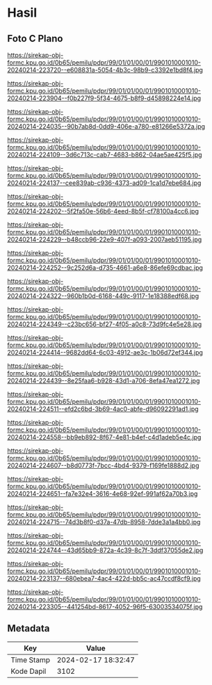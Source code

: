 # Hasil

## Foto C Plano

https://sirekap-obj-formc.kpu.go.id/0b65/pemilu/pdpr/99/01/01/00/01/9901010001010-20240214-223720--e608831a-5054-4b3c-98b9-c3392e1bd8f4.jpg

https://sirekap-obj-formc.kpu.go.id/0b65/pemilu/pdpr/99/01/01/00/01/9901010001010-20240214-223904--f0b227f9-5f34-4675-b8f9-d45898224e14.jpg

https://sirekap-obj-formc.kpu.go.id/0b65/pemilu/pdpr/99/01/01/00/01/9901010001010-20240214-224035--90b7ab8d-0dd9-406e-a780-e81266e5372a.jpg

https://sirekap-obj-formc.kpu.go.id/0b65/pemilu/pdpr/99/01/01/00/01/9901010001010-20240214-224109--3d6c713c-cab7-4683-b862-04ae5ae425f5.jpg

https://sirekap-obj-formc.kpu.go.id/0b65/pemilu/pdpr/99/01/01/00/01/9901010001010-20240214-224137--cee839ab-c936-4373-ad09-1ca1d7ebe684.jpg

https://sirekap-obj-formc.kpu.go.id/0b65/pemilu/pdpr/99/01/01/00/01/9901010001010-20240214-224202--5f2fa50e-56b6-4eed-8b5f-cf78100a4cc6.jpg

https://sirekap-obj-formc.kpu.go.id/0b65/pemilu/pdpr/99/01/01/00/01/9901010001010-20240214-224229--b48ccb96-22e9-407f-a093-2007aeb51195.jpg

https://sirekap-obj-formc.kpu.go.id/0b65/pemilu/pdpr/99/01/01/00/01/9901010001010-20240214-224252--9c252d6a-d735-4661-a6e8-86efe69cdbac.jpg

https://sirekap-obj-formc.kpu.go.id/0b65/pemilu/pdpr/99/01/01/00/01/9901010001010-20240214-224322--960b1b0d-6168-449c-9117-1e18388edf68.jpg

https://sirekap-obj-formc.kpu.go.id/0b65/pemilu/pdpr/99/01/01/00/01/9901010001010-20240214-224349--c23bc656-bf27-4f05-a0c8-73d9fc4e5e28.jpg

https://sirekap-obj-formc.kpu.go.id/0b65/pemilu/pdpr/99/01/01/00/01/9901010001010-20240214-224414--9682dd64-6c03-4912-ae3c-1b06d72ef344.jpg

https://sirekap-obj-formc.kpu.go.id/0b65/pemilu/pdpr/99/01/01/00/01/9901010001010-20240214-224439--8e25faa6-b928-43d1-a706-8efa47ea1272.jpg

https://sirekap-obj-formc.kpu.go.id/0b65/pemilu/pdpr/99/01/01/00/01/9901010001010-20240214-224511--efd2c6bd-3b69-4ac0-abfe-d96092291ad1.jpg

https://sirekap-obj-formc.kpu.go.id/0b65/pemilu/pdpr/99/01/01/00/01/9901010001010-20240214-224558--bb9eb892-8f67-4e81-b4ef-c4d1adeb5e4c.jpg

https://sirekap-obj-formc.kpu.go.id/0b65/pemilu/pdpr/99/01/01/00/01/9901010001010-20240214-224607--b8d0773f-7bcc-4bd4-9379-f169fe1888d2.jpg

https://sirekap-obj-formc.kpu.go.id/0b65/pemilu/pdpr/99/01/01/00/01/9901010001010-20240214-224651--fa7e32e4-3616-4e68-92ef-991af62a70b3.jpg

https://sirekap-obj-formc.kpu.go.id/0b65/pemilu/pdpr/99/01/01/00/01/9901010001010-20240214-224715--74d3b8f0-d37a-47db-8958-7dde3a1a4bb0.jpg

https://sirekap-obj-formc.kpu.go.id/0b65/pemilu/pdpr/99/01/01/00/01/9901010001010-20240214-224744--43d65bb9-872a-4c39-8c7f-3ddf37055de2.jpg

https://sirekap-obj-formc.kpu.go.id/0b65/pemilu/pdpr/99/01/01/00/01/9901010001010-20240214-223137--680ebea7-4ac4-422d-bb5c-ac47ccdf8cf9.jpg

https://sirekap-obj-formc.kpu.go.id/0b65/pemilu/pdpr/99/01/01/00/01/9901010001010-20240214-223305--441254bd-8617-4052-96f5-63003534075f.jpg


## Metadata

| Key        | Value               |
| ---------- | ------------------- |
| Time Stamp | 2024-02-17 18:32:47 |
| Kode Dapil | 3102                |



